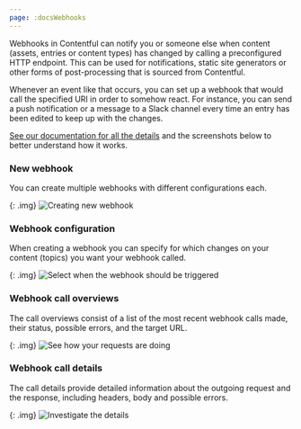 ```yaml
---
page: :docsWebhooks
---
```


Webhooks in Contentful can notify you or someone else when content (assets, entries or content types) has changed by calling a preconfigured HTTP endpoint. This can be used for notifications, static site generators or other forms of post-processing that is sourced from Contentful.

Whenever an event like that occurs, you can set up a webhook that would call the specified URI in order to somehow react. For instance, you can send a push notification or a message to a Slack channel every time an entry has been edited to keep up with the changes.

[See our documentation for all the details](/developers/docs/references/content-management-api/#/reference/webhooks/) and the screenshots below to better understand how it works.

### New webhook
You can create multiple webhooks with different configurations each.

{: .img}
![Creating new webhook](https://images.contentful.com/sxx7gi06ja5s/1Gn2WOuwG42K6A08gwY0Ai/300653f7e0d89081203a5c3f0f36c020/webhook__new_webhook.png)

### Webhook configuration
When creating a webhook you can specify for which changes on your content (topics) you want your webhook called.

{: .img}
![Select when the webhook should be triggered](https://images.contentful.com/sxx7gi06ja5s/488gvUzJoQ4GIKggqOQO4K/f360d313073264682822ff6fb2ceafc5/webhook__events.png)

### Webhook call overviews
The call overviews consist of a list of the most recent webhook calls made, their status, possible errors, and the target URL.

{: .img}
![See how your requests are doing](https://images.contentful.com/sxx7gi06ja5s/OJSwxatFAceAqOQgC42GO/f359e7105e8abaaea919fc6c45624622/webhook__activity_log.png)

### Webhook call details
The call details provide detailed information about the outgoing request and the response, including headers, body and possible errors.

{: .img}
![Investigate the details](https://images.contentful.com/sxx7gi06ja5s/5DArLijukoIwKi8Eo2IsCk/67e763564548233b4490a7348e0c9ed4/webhook__request_details__super_secret.png)
